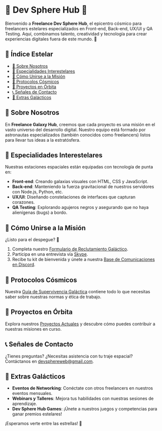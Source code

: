 # 🚀 Dev Sphere Hub 🌌

Bienvenido a **Freelance Dev Sphere Hub**, el epicentro cósmico para freelancers estelares especializados en Front-end, Back-end, UX/UI y QA Testing. Aquí, combinamos talento, creatividad y tecnología para crear experiencias digitales fuera de este mundo. 🌟

## 📜 Índice Estelar

- [🌠 Sobre Nosotros](#sobre-nosotros)
- [🌈 Especialidades Interestelares](#especialidades-galácticas)
- [👾 Cómo Unirse a la Misión](#cómo-unirse-a-la-misión)
- [📐 Protocolos Cósmicos](#protocolos-cósmicos)
- [🚀 Proyectos en Órbita](#proyectos-en-órbita)
- [📞 Señales de Contacto](#señales-de-contacto)
- [🎉 Extras Galácticos](#extras-galácticos)

## 🌠 Sobre Nosotros

En **Freelance Galaxy Hub**, creemos que cada proyecto es una misión en el vasto universo del desarrollo digital. Nuestro equipo está formado por astronautas especializados (también conocidos como freelancers) listos para llevar tus ideas a la estratósfera.

## 🌈 Especialidades Interestelares
Nuestras estaciones espaciales están equipadas con tecnología de punta en:

- **Front-end**: Creando galaxias visuales con HTML, CSS y JavaScript.
- **Back-end**: Manteniendo la fuerza gravitacional de nuestros servidores con Node.js, Python, etc.
- **UX/UI**: Diseñando constelaciones de interfaces que capturan corazones.
- **QA Testing**: Explorando agujeros negros y asegurando que no haya alienígenas (bugs) a bordo.

## 👾 Cómo Unirse a la Misión

¿Listo para el despegue? 🚀

1. Completa nuestro [Formulario de Reclutamiento Galáctico](https://forms.galaxyhub.com).
2. Participa en una entrevista vía [Skype](https://zoom.us).
3. Recibe tu kit de bienvenida y únete a nuestra [Base de Comunicaciones en Discord](https://slack.com).

## 📐 Protocolos Cósmicos

Nuestra [Guía de Supervivencia Galáctica](protocolos-galacticos.md) contiene todo lo que necesitas saber sobre nuestras normas y ética de trabajo.

## 🚀 Proyectos en Órbita

Explora nuestros [Proyectos Actuales](proyectos-en-orbita.md) y descubre cómo puedes contribuir a nuestras misiones en curso.

## 📞 Señales de Contacto

¿Tienes preguntas? ¿Necesitas asistencia con tu traje espacial? Contáctanos en [devsphereweb@gmail.com](devsphereweb@gmail.com).

## 🎉 Extras Galácticos

- **Eventos de Networking**: Conéctate con otros freelancers en nuestros eventos mensuales.
- **Webinars y Talleres**: Mejora tus habilidades con nuestras sesiones de aprendizaje.
- **Dev Sphere Hub Games**: ¡Únete a nuestros juegos y competencias para ganar premios estelares!

¡Esperamos verte entre las estrellas! 🌟
